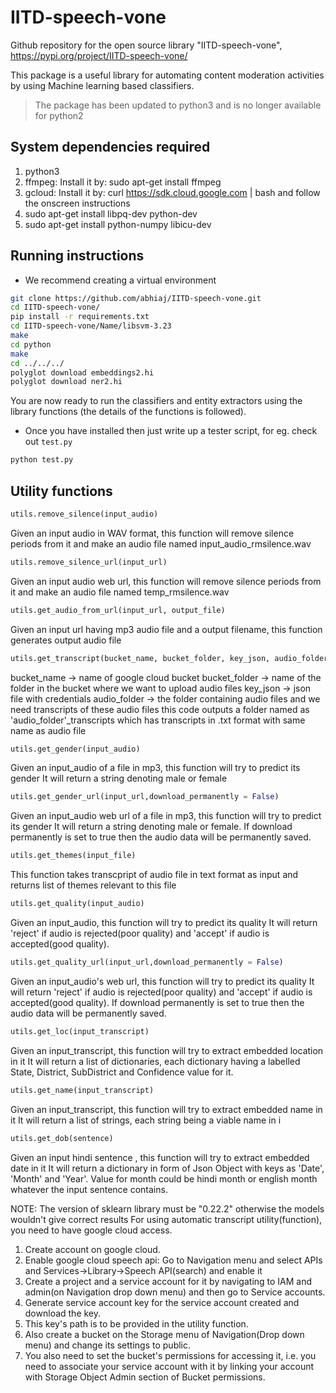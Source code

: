 # IITD-speech-vone
Github repository for the open source library "IITD-speech-vone", https://pypi.org/project/IITD-speech-vone/

This package is a useful library for automating content moderation activities by using Machine learning based classifiers.

<!-- For installing package: -->
<!-- sudo pip3 install IITD_speech_vone -->

> The package has been updated to python3 and is no longer available for python2

## System dependencies required
1. python3
2. ffmpeg: Install it by: sudo apt-get install ffmpeg
3. gcloud: Install it by: curl https://sdk.cloud.google.com | bash and follow the onscreen instructions
4. sudo apt-get install libpq-dev python-dev
5. sudo apt-get install python-numpy libicu-dev

## Running instructions
- We recommend creating a virtual environment

```bash
git clone https://github.com/abhiaj/IITD-speech-vone.git
cd IITD-speech-vone/
pip install -r requirements.txt
cd IITD-speech-vone/Name/libsvm-3.23
make
cd python
make
cd ../../../
polyglot download embeddings2.hi
polyglot download ner2.hi
```

You are now ready to run the classifiers and entity extractors using the library functions (the details of the functions is followed).

- Once you have installed then just write up a tester script, for eg. check out `test.py`

```python
python test.py
```

## Utility functions

```python
utils.remove_silence(input_audio)
```
Given an input audio in WAV format, this function will remove silence periods from it
and make an audio file named input_audio_rmsilence.wav

```python
utils.remove_silence_url(input_url)
```
Given an input audio web url, this function will remove silence periods from it
and make an audio file named temp_rmsilence.wav

```python
utils.get_audio_from_url(input_url, output_file)
```
Given an input url having mp3 audio file and a output filename, this function generates output audio file

```python
utils.get_transcript(bucket_name, bucket_folder, key_json, audio_folder)
```
bucket_name -> name of google cloud bucket
bucket_folder -> name of the folder in the bucket where we want to upload audio files
key_json -> json file with credentials
audio_folder -> the folder containing audio files and we need transcripts of these audio files
this code outputs a folder named as 'audio_folder'_transcripts which has transcripts in .txt format with same name as audio file

```python
utils.get_gender(input_audio)
```
Given an  input_audio of a file in mp3, this function will try to predict its gender
It will return a string denoting male or female

```python
utils.get_gender_url(input_url,download_permanently = False)
```
Given an input_audio web url of a file in mp3, this function will try to predict its gender
It will return a string denoting male or female. If download permanently is set to true then the audio data will be permanently saved.

```python
utils.get_themes(input_file)
```
This function takes transcpript of audio file in text format as input
and returns list of themes relevant to this file

```python
utils.get_quality(input_audio)
```
Given an input_audio, this function will try to predict its quality
It will return 'reject' if audio is rejected(poor quality) and 'accept' if audio is accepted(good quality).

```python
utils.get_quality_url(input_url,download_permanently = False)
```
Given an input_audio's web url, this function will try to predict its quality
It will return 'reject' if audio is rejected(poor quality) and 'accept' if audio is accepted(good quality).
If download permanently is set to true then the audio data will be permanently saved.

```python
utils.get_loc(input_transcript)
```
Given an  input_transcript, this function will try to extract embedded location in it
It will return a list of dictionaries, each dictionary having a labelled State, District, SubDistrict and Confidence value for it.

```python
utils.get_name(input_transcript)
```
Given an  input_transcript, this function will try to extract embedded name in it
It will return a list of strings, each string being a viable name in i

```python
utils.get_dob(sentence)
```
Given an input hindi sentence , this function will try to extract embedded date in it
It will return a dictionary in form of Json Object with keys as 'Date', 'Month' and 'Year'. Value for month could be hindi month or english month whatever the input sentence contains.

NOTE:
The version of sklearn library must be "0.22.2" otherwise the models wouldn't give correct results
For using automatic transcript utility(function), you need to have google cloud access.
1. Create account on google cloud.
2. Enable google cloud speech api: Go to Navigation menu and select APIs and Services->Library->Speech API(search) and enable it
3. Create a project and a service account for it by navigating to IAM and admin(on Navigation drop down menu) and then go to Service accounts.
4. Generate service account key for the service account created and download the key.
5. This key's path is to be provided in the utility function.
6. Also create a bucket on the Storage menu of Navigation(Drop down menu) and change its settings to public.
7. You also need to set the bucket's permissions for accessing it, i.e. you need to associate your service account with it by linking your account with Storage Object Admin section of Bucket permissions.
